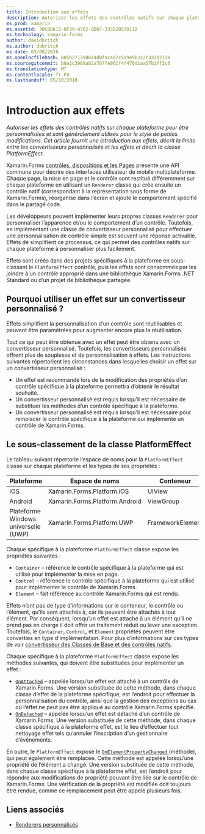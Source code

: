 ```yaml
---
title: Introduction aux effets
description: Autoriser les effets des contrôles natifs sur chaque plateforme pour être personnalisées et sont généralement utilisés pour le style de petites modifications. Cet article fournit une introduction aux effets, décrit la limite entre les convertisseurs personnalisés et les effets et décrit la classe PlatformEffect.
ms.prod: xamarin
ms.assetid: 30CB8615-8F39-4762-BDB7-333D2B57D112
ms.technology: xamarin-forms
author: davidbritch
ms.author: dabritch
ms.date: 03/08/2016
ms.openlocfilehash: 805b27139d644d0fac4a7c5a9e9b2c2c331d7130
ms.sourcegitcommit: b0a1c3969ab2a7b7fe961f4f470d1aa57b1ff2c6
ms.translationtype: MT
ms.contentlocale: fr-FR
ms.lasthandoff: 05/10/2018
---
```

# <a name="introduction-to-effects"></a>Introduction aux effets

_Autoriser les effets des contrôles natifs sur chaque plateforme pour être personnalisées et sont généralement utilisés pour le style de petites modifications. Cet article fournit une introduction aux effets, décrit la limite entre les convertisseurs personnalisés et les effets et décrit la classe PlatformEffect._

Xamarin.Forms [contrôles, dispositions et les Pages](~/xamarin-forms/user-interface/controls/index.md) présente une API commune pour décrire des interfaces utilisateur de mobile multiplateforme. Chaque page, la mise en page et le contrôle sont restitué différemment sur chaque plateforme en utilisant un `Renderer` classe qui crée ensuite un contrôle natif (correspondant à la représentation sous forme de Xamarin.Forms), réorganise dans l’écran et ajoute le comportement spécifié dans le partagé code.

Les développeurs peuvent implémenter leurs propres classes `Renderer` pour personnaliser l’apparence et/ou le comportement d’un contrôle. Toutefois, en implémentant une classe de convertisseur personnalisé pour effectuer une personnalisation de contrôle simple est souvent une réponse activable. Effets de simplifient ce processus, ce qui permet des contrôles natifs sur chaque plateforme à personnaliser plus facilement.

Effets sont créés dans des projets spécifiques à la plateforme en sous-classant le `PlatformEffect` contrôle, puis les effets sont consommés par les joindre à un contrôle approprié dans une bibliothèque Xamarin.Forms .NET Standard ou d’un projet de bibliothèque partagée.

## <a name="why-use-an-effect-over-a-custom-renderer"></a>Pourquoi utiliser un effet sur un convertisseur personnalisé ?

Effets simplifient la personnalisation d’un contrôle sont réutilisables et peuvent être paramétrées pour augmenter encore plus la réutilisation.

Tout ce qui peut être obtenue avec un effet peut être obtenu avec un convertisseur personnalisé. Toutefois, les convertisseurs personnalisés offrent plus de souplesse et de personnalisation à effets. Les instructions suivantes répertorient les circonstances dans lesquelles choisir un effet sur un convertisseur personnalisé :

- Un effet est recommandé lors de la modification des propriétés d’un contrôle spécifique à la plateforme permettra d’obtenir le résultat souhaité.
- Un convertisseur personnalisé est requis lorsqu’il est nécessaire de substituer les méthodes d’un contrôle spécifique à la plateforme.
- Un convertisseur personnalisé est requis lorsqu’il est nécessaire pour remplacer le contrôle spécifique à la plateforme qui implémente un contrôle de Xamarin.Forms.

## <a name="subclassing-the-platformeffect-class"></a>Le sous-classement de la classe PlatformEffect

Le tableau suivant répertorie l’espace de noms pour la `PlatformEffect` classe sur chaque plateforme et les types de ses propriétés :

|Plateforme|Espace de noms|Conteneur|Contrôle|
|--- |--- |--- |--- |
|iOS|Xamarin.Forms.Platform.iOS|UIView|UIView|
|Android|Xamarin.Forms.Platform.Android|ViewGroup|Vue|
|Plateforme Windows universelle (UWP)|Xamarin.Forms.Platform.UWP|FrameworkElement|FrameworkElement|

Chaque spécifique à la plateforme `PlatformEffect` classe expose les propriétés suivantes :

- `Container` – référence le contrôle spécifique à la plateforme qui est utilisé pour implémenter la mise en page.
- `Control` – référence le contrôle spécifique à la plateforme qui est utilisé pour implémenter le contrôle de Xamarin.Forms.
- `Element` – fait référence au contrôle Xamarin.Forms qui est rendu.

Effets n’ont pas de type d’informations sur le conteneur, le contrôle ou l’élément, qu'ils sont attachés à, car ils peuvent être attachés à tout élément. Par conséquent, lorsqu’un effet est attaché à un élément qu’il ne prend pas en charge il doit offrir un traitement réduit ou lever une exception. Toutefois, le `Container`, `Control`, et `Element` propriétés peuvent être converties en type d’implémentation. Pour plus d’informations sur ces types de voir [convertisseur des Classes de Base et des contrôles natifs](~/xamarin-forms/app-fundamentals/custom-renderer/renderers.md).

Chaque spécifique à la plateforme `PlatformEffect` classe expose les méthodes suivantes, qui doivent être substituées pour implémenter un effet :

- [`OnAttached`](https://developer.xamarin.com/api/member/Xamarin.Forms.Effect.OnAttached()/) – appelée lorsqu’un effet est attaché à un contrôle de Xamarin.Forms. Une version substituée de cette méthode, dans chaque classe d’effet de la plateforme spécifique, est l’endroit pour effectuer la personnalisation du contrôle, ainsi que la gestion des exceptions au cas où l’effet ne peut pas être appliqué au contrôle Xamarin.Forms spécifié.
- [`OnDetached`](https://developer.xamarin.com/api/member/Xamarin.Forms.Effect.OnDetached()/) – appelée lorsqu’un effet est détaché d’un contrôle de Xamarin.Forms. Une version substituée de cette méthode, dans chaque classe spécifique à la plateforme effet, est le lieu d’effectuer tout nettoyage effet tels qu’annuler l’inscription d’un gestionnaire d’événements.

En outre, le `PlatformEffect` expose le [ `OnElementPropertyChanged` ](https://developer.xamarin.com/api/member/Xamarin.Forms.PlatformEffect%3CTContainer,TControl%3E.OnElementPropertyChanged/p/System.ComponentModel.PropertyChangedEventArgs/) (méthode), qui peut également être remplacée. Cette méthode est appelée lorsqu’une propriété de l’élément a changé. Une version substituée de cette méthode, dans chaque classe spécifique à la plateforme effet, est l’endroit pour répondre aux modifications de propriété pouvant être liée sur le contrôle de Xamarin.Forms. Une vérification de la propriété est modifiée doit toujours être rendue, comme ce remplacement peut être appelé plusieurs fois.


## <a name="related-links"></a>Liens associés

- [Renderers personnalisés](~/xamarin-forms/app-fundamentals/custom-renderer/index.md)
